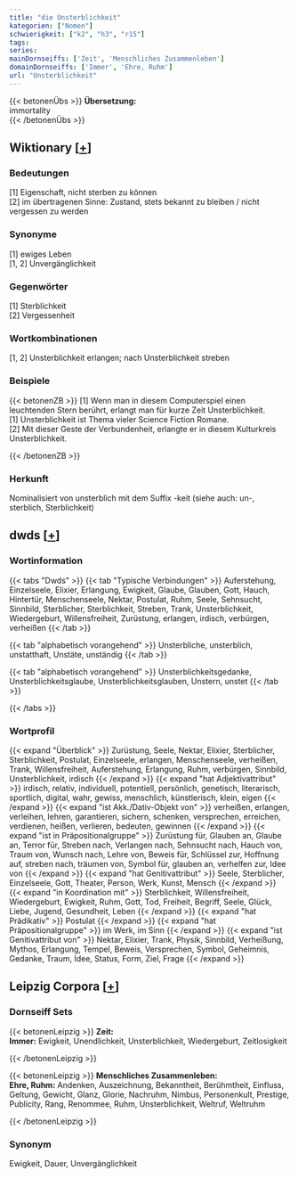 ```yaml
---
title: "die Unsterblichkeit"
kategorien: ["Nomen"]
schwierigkeit: ["k2", "h3", "r15"]
tags:
series:
mainDornseiffs: ['Zeit', 'Menschliches Zusammenleben']
domainDornseiffs: ['Immer', 'Ehre, Ruhm']
url: "Unsterblichkeit"
---
```


{{< betonenÜbs >}}
**Übersetzung:**  
immortality  
{{< /betonenÜbs >}}

## Wiktionary [[+](https://de.wiktionary.org/wiki/Unsterblichkeit)]

### Bedeutungen
[1] Eigenschaft, nicht sterben zu können  
[2] im übertragenen Sinne: Zustand, stets bekannt zu bleiben / nicht vergessen zu werden  

### Synonyme
[1] ewiges Leben  
[1, 2] Unvergänglichkeit  

### Gegenwörter
[1] Sterblichkeit  
[2] Vergessenheit  

### Wortkombinationen
[1, 2] Unsterblichkeit erlangen; nach Unsterblichkeit streben  

### Beispiele
{{< betonenZB >}}
[1] Wenn man in diesem Computerspiel einen leuchtenden Stern berührt, erlangt man für kurze Zeit Unsterblichkeit.  
[1] Unsterblichkeit ist Thema vieler Science Fiction Romane.  
[2] Mit dieser Geste der Verbundenheit, erlangte er in diesem Kulturkreis Unsterblichkeit.  

{{< /betonenZB >}}
### Herkunft
Nominalisiert von unsterblich mit dem Suffix -keit (siehe auch: un-, sterblich, Sterblichkeit)  



## dwds [[+](https://www.dwds.de/wb/Unsterblichkeit)]

### Wortinformation
{{< tabs "Dwds" >}}
{{< tab "Typische Verbindungen" >}}
Auferstehung, Einzelseele, Elixier, Erlangung, Ewigkeit, Glaube, Glauben, Gott, Hauch, Hintertür, Menschenseele, Nektar, Postulat, Ruhm, Seele, Sehnsucht, Sinnbild, Sterblicher, Sterblichkeit, Streben, Trank, Unsterblichkeit, Wiedergeburt, Willensfreiheit, Zurüstung, erlangen, irdisch, verbürgen, verheißen
{{< /tab >}}

{{< tab "alphabetisch vorangehend" >}}
Unsterbliche, unsterblich, unstatthaft, Unstäte, unständig
{{< /tab >}}

{{< tab "alphabetisch vorangehend" >}}
Unsterblichkeitsgedanke, Unsterblichkeitsglaube, Unsterblichkeitsglauben, Unstern, unstet
{{< /tab >}}

{{< /tabs >}}

### Wortprofil
{{< expand "Überblick" >}} Zurüstung, Seele, Nektar, Elixier, Sterblicher, Sterblichkeit, Postulat, Einzelseele, erlangen, Menschenseele, verheißen, Trank, Willensfreiheit, Auferstehung, Erlangung, Ruhm, verbürgen, Sinnbild, Unsterblichkeit, irdisch {{< /expand >}}
{{< expand "hat Adjektivattribut" >}} irdisch, relativ, individuell, potentiell, persönlich, genetisch, literarisch, sportlich, digital, wahr, gewiss, menschlich, künstlerisch, klein, eigen {{< /expand >}}
{{< expand "ist Akk./Dativ-Objekt von" >}} verheißen, erlangen, verleihen, lehren, garantieren, sichern, schenken, versprechen, erreichen, verdienen, heißen, verlieren, bedeuten, gewinnen {{< /expand >}}
{{< expand "ist in Präpositionalgruppe" >}} Zurüstung für, Glauben an, Glaube an, Terror für, Streben nach, Verlangen nach, Sehnsucht nach, Hauch von, Traum von, Wunsch nach, Lehre von, Beweis für, Schlüssel zur, Hoffnung auf, streben nach, träumen von, Symbol für, glauben an, verhelfen zur, Idee von {{< /expand >}}
{{< expand "hat Genitivattribut" >}} Seele, Sterblicher, Einzelseele, Gott, Theater, Person, Werk, Kunst, Mensch {{< /expand >}}
{{< expand "in Koordination mit" >}} Sterblichkeit, Willensfreiheit, Wiedergeburt, Ewigkeit, Ruhm, Gott, Tod, Freiheit, Begriff, Seele, Glück, Liebe, Jugend, Gesundheit, Leben {{< /expand >}}
{{< expand "hat Prädikativ" >}} Postulat {{< /expand >}}
{{< expand "hat Präpositionalgruppe" >}} im Werk, im Sinn {{< /expand >}}
{{< expand "ist Genitivattribut von" >}} Nektar, Elixier, Trank, Physik, Sinnbild, Verheißung, Mythos, Erlangung, Tempel, Beweis, Versprechen, Symbol, Geheimnis, Gedanke, Traum, Idee, Status, Form, Ziel, Frage {{< /expand >}}

## Leipzig Corpora [[+](https://corpora.uni-leipzig.de/en/res?word=Unsterblichkeit&corpusId=deu_newscrawl-public_2018)]

### Dornseiff Sets
{{< betonenLeipzig >}}
**Zeit:**  
**Immer:** Ewigkeit, Unendlichkeit, Unsterblichkeit, Wiedergeburt, Zeitlosigkeit  

{{< /betonenLeipzig >}}


{{< betonenLeipzig >}}
**Menschliches Zusammenleben:**  
**Ehre, Ruhm:** Andenken, Auszeichnung, Bekanntheit, Berühmtheit, Einfluss, Geltung, Gewicht, Glanz, Glorie, Nachruhm, Nimbus, Personenkult, Prestige, Publicity, Rang, Renommee, Ruhm, Unsterblichkeit, Weltruf, Weltruhm  

{{< /betonenLeipzig >}}

### Synonym
Ewigkeit, Dauer, Unvergänglichkeit

